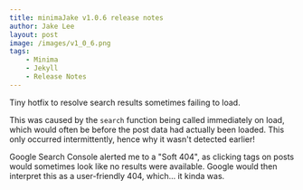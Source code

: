 ```yaml
---
title: minimaJake v1.0.6 release notes
author: Jake Lee
layout: post
image: /images/v1_0_6.png
tags:
    - Minima
    - Jekyll
    - Release Notes
---
```


Tiny hotfix to resolve search results sometimes failing to load.

This was caused by the `search` function being called immediately on load, which would often be before the post data had actually been loaded. This only occurred intermittently, hence why it wasn't detected earlier!

Google Search Console alerted me to a "Soft 404", as clicking tags on posts would sometimes look like no results were available. Google would then interpret this as a user-friendly 404, which... it kinda was.